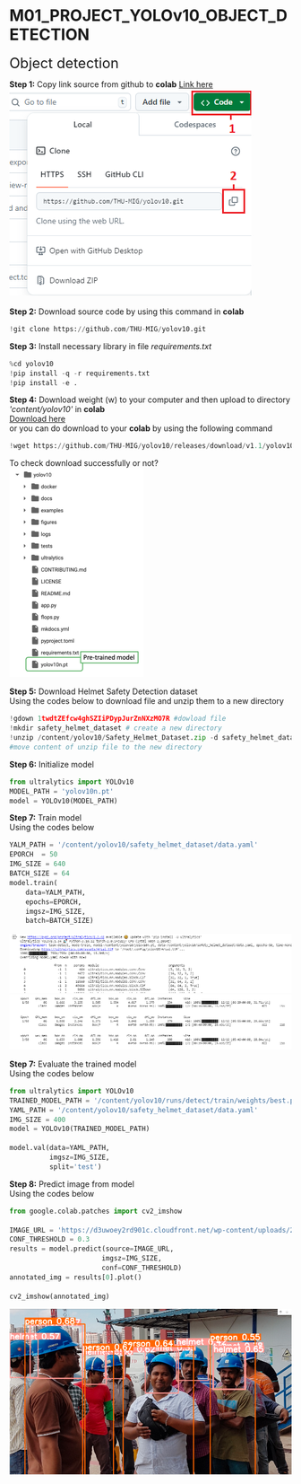 # M01_PROJECT_YOLOv10_OBJECT_DETECTION
<span style="font-size:25px;">Object detection</span>  

**Step 1:** Copy link source from github to **colab**
[Link here](https://github.com/THU-MIG/yolov10)  
![steps to copy link](figures/1.png)<br>  
**Step 2:** Download source code by using this command in **colab**  
```python
!git clone https://github.com/THU-MIG/yolov10.git
```  
</span>

**Step 3:** Install necessary library in file *requirements.txt*  
```python
%cd yolov10
!pip install -q -r requirements.txt
!pip install -e .
```  
**Step 4:** Download weight (w) to your computer and then upload to directory *'content/yolov10'* in **colab**  
[Download here](https://github.com/THU-MIG/yolov10/releases/download/v1.1/yolov10n.pt)  
or you can do download to your **colab** by using the following command  
```python
!wget https://github.com/THU-MIG/yolov10/releases/download/v1.1/yolov10n.pt
```  
To check download successfully or not?  
![check](figures/2.PNG)<br>  

**Step 5:** Download Helmet Safety Detection dataset  
Using the codes below to download file and unzip them to a new directory
```python
!gdown 1twdtZEfcw4ghSZIiPDypJurZnNXzMO7R #dowload file
!mkdir safety_helmet_dataset # create a new directory
!unzip /content/yolov10/Safety_Helmet_Dataset.zip -d safety_helmet_dataset
#move content of unzip file to the new directory
```

**Step 6:** Initialize model
```python
from ultralytics import YOLOv10
MODEL_PATH = 'yolov10n.pt'
model = YOLOv10(MODEL_PATH)
```

**Step 7:** Train model  
Using the codes below
```python
YALM_PATH = '/content/yolov10/safety_helmet_dataset/data.yaml'
EPORCH  = 50
IMG_SIZE = 640
BATCH_SIZE = 64
model.train(
    data=YALM_PATH,
    epochs=EPORCH,
    imgsz=IMG_SIZE,
    batch=BATCH_SIZE)
```
![train](figures/3.PNG)<br> 
![train](figures/4.PNG)<br>   

**Step 7:** Evaluate the trained model  
Using the codes below
```python
from ultralytics import YOLOv10
TRAINED_MODEL_PATH = '/content/yolov10/runs/detect/train/weights/best.pt'
YAML_PATH = '/content/yolov10/safety_helmet_dataset/data.yaml'
IMG_SIZE = 400
model = YOLOv10(TRAINED_MODEL_PATH)

model.val(data=YAML_PATH,
          imgsz=IMG_SIZE,
          split='test')
```  
**Step 8:** Predict image from model  
Using the codes below
```python
from google.colab.patches import cv2_imshow

IMAGE_URL = 'https://d3uwoey2rd901c.cloudfront.net/wp-content/uploads/2018/06/Rice-Media-construction-worker-helmets-colours-occupation.jpg'
CONF_THRESHOLD = 0.3
results = model.predict(source=IMAGE_URL,
                       imgsz=IMG_SIZE,
                       conf=CONF_THRESHOLD)
annotated_img = results[0].plot()

cv2_imshow(annotated_img)
```
![train](figures/5.PNG)<br>





